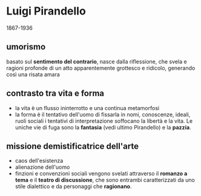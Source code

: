 # Luigi Pirandello
1867-1936

## umorismo
basato sul **sentimento del contrario**, nasce dalla riflessione, che svela e ragioni profonde di un atto apparentemente grottesco e ridicolo, generando così una risata amara

## contrasto tra vita e forma
- la vita è un flusso ininterrotto e una continua metamorfosi
- la forma è il tentativo dell'uomo di fissarla in nomi, conoscenze, ideali, ruoli sociali 
i tentativi di interpretazione soffocano la libertà e la vita. Le uniche vie di fuga sono la **fantasia** (vedi ultimo Pirandello) e la **pazzia**. 

## missione demistificatrice dell'arte
- caos dell'esistenza
- alienazione dell'uomo
- finzioni e convenzioni sociali
vengono svelati attraverso il **romanzo a tema** e il **teatro di discussione**, che sono entrambi caratterizzati da uno stile dialettico e da personaggi che **ragionano**.
